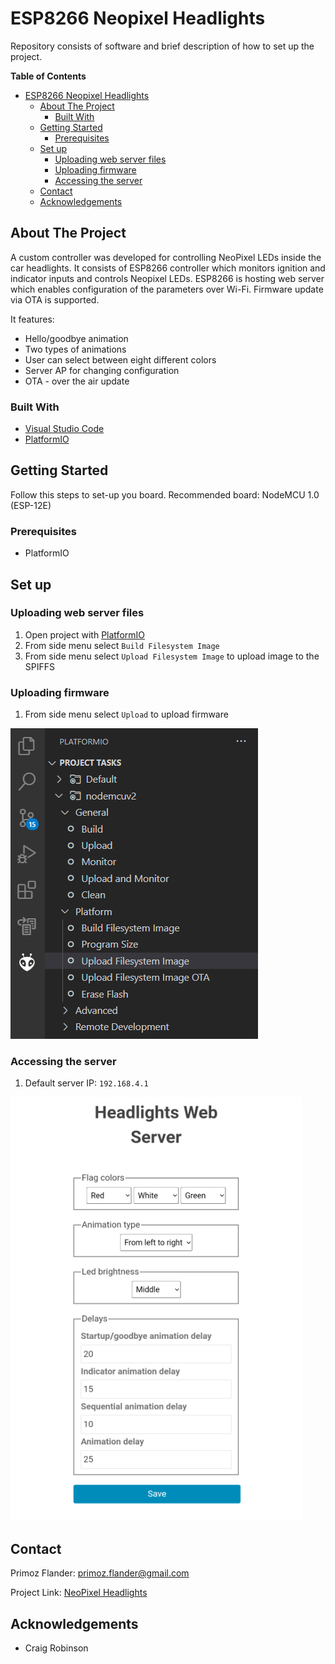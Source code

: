 # ESP8266 Neopixel Headlights

Repository consists of software and brief description of how to set up the project.

**Table of Contents**

- [ESP8266 Neopixel Headlights](#ESP8266-Neopixel-Headlights)
  * [About The Project](#about-the-project)
    + [Built With](#built-with)
  * [Getting Started](#getting-started)
    + [Prerequisites](#prerequisites)
  * [Set up](#installation)
    + [Uploading web server files](#uploading-web-server-files)
    + [Uploading firmware](#uploading-firmware)
    + [Accessing the server](#accessing-the-server)
  * [Contact](#contact)
  * [Acknowledgements](#acknowledgements)

## About The Project

A custom controller was developed for controlling NeoPixel LEDs inside the car headlights. It consists of ESP8266 controller which monitors ignition and indicator inputs and controls Neopixel LEDs. ESP8266 is hosting web server which enables configuration of the parameters over Wi-Fi. Firmware update via OTA is supported.

It features:
* Hello/goodbye animation
* Two types of animations
* User can select between eight different colors
* Server AP for changing configuration
* OTA - over the air update

### Built With

* [Visual Studio Code](https://code.visualstudio.com)
* [PlatformIO](https://platformio.org)

## Getting Started

Follow this steps to set-up you board. Recommended board: NodeMCU 1.0 (ESP-12E)

### Prerequisites

* PlatformIO


## Set up

### Uploading web server files

1. Open project with [PlatformIO](https://platformio.org)
2. From side menu select `Build Filesystem Image`
3. From side menu select `Upload Filesystem Image` to upload image to the SPIFFS

### Uploading firmware

1. From side menu select `Upload` to upload firmware

![pio](docs/images/spiffs.png)

### Accessing the server

1. Default server IP: `192.168.4.1`

![server](docs/images/server.png)

## Contact

Primoz Flander: primoz.flander@gmail.com

Project Link: [NeoPixel Headlights](https://github.com/primozflander/esp_neopixel_headlight)



## Acknowledgements
* Craig Robinson
